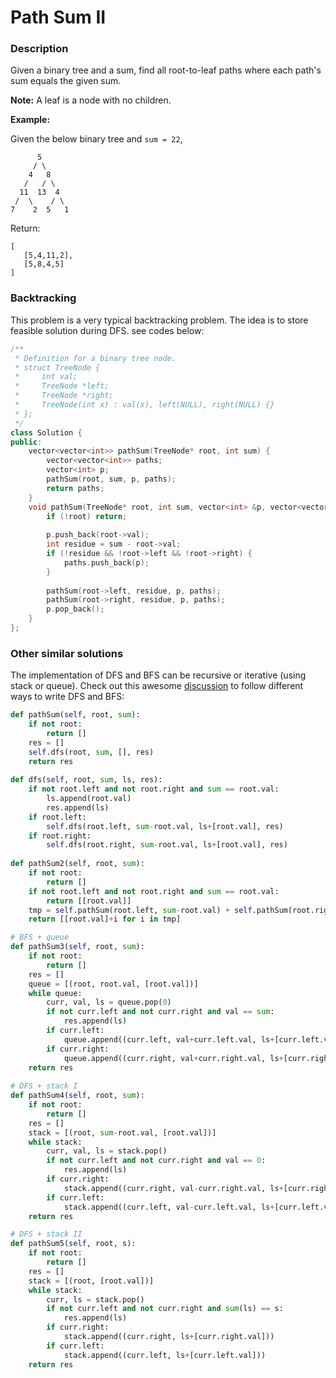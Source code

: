 # Path Sum II

### Description

Given a binary tree and a sum, find all root-to-leaf paths where each path's sum equals the given sum.

**Note:** A leaf is a node with no children.

**Example:**

Given the below binary tree and `sum = 22`,

```
      5
     / \
    4   8
   /   / \
  11  13  4
 /  \    / \
7    2  5   1
```

Return:

```
[
   [5,4,11,2],
   [5,8,4,5]
]
```

### Backtracking

This problem is a very typical backtracking problem. The idea is to store feasible solution during DFS. see codes below:

```C++
/**
 * Definition for a binary tree node.
 * struct TreeNode {
 *     int val;
 *     TreeNode *left;
 *     TreeNode *right;
 *     TreeNode(int x) : val(x), left(NULL), right(NULL) {}
 * };
 */
class Solution {
public:
    vector<vector<int>> pathSum(TreeNode* root, int sum) {
        vector<vector<int>> paths;
        vector<int> p;
        pathSum(root, sum, p, paths);
        return paths;
    }
    void pathSum(TreeNode* root, int sum, vector<int> &p, vector<vector<int>> &paths){
        if (!root) return;
        
        p.push_back(root->val);
        int residue = sum - root->val;
        if (!residue && !root->left && !root->right) {
            paths.push_back(p);
        }
        
        pathSum(root->left, residue, p, paths);
        pathSum(root->right, residue, p, paths);
        p.pop_back();
    }
};
```

### Other similar solutions

The implementation of DFS and BFS can be recursive or iterative (using stack or queue). Check out this awesome [discussion](https://leetcode.com/problems/path-sum-ii/discuss/36829/Python-solutions-(Recursively-BFS%2Bqueue-DFS%2Bstack)) to follow different ways to write DFS and BFS:

```python
def pathSum(self, root, sum):
    if not root:
        return []
    res = []
    self.dfs(root, sum, [], res)
    return res
    
def dfs(self, root, sum, ls, res):
    if not root.left and not root.right and sum == root.val:
        ls.append(root.val)
        res.append(ls)
    if root.left:
        self.dfs(root.left, sum-root.val, ls+[root.val], res)
    if root.right:
        self.dfs(root.right, sum-root.val, ls+[root.val], res)
        
def pathSum2(self, root, sum):
    if not root:
        return []
    if not root.left and not root.right and sum == root.val:
        return [[root.val]]
    tmp = self.pathSum(root.left, sum-root.val) + self.pathSum(root.right, sum-root.val)
    return [[root.val]+i for i in tmp]

# BFS + queue    
def pathSum3(self, root, sum): 
    if not root:
        return []
    res = []
    queue = [(root, root.val, [root.val])]
    while queue:
        curr, val, ls = queue.pop(0)
        if not curr.left and not curr.right and val == sum:
            res.append(ls)
        if curr.left:
            queue.append((curr.left, val+curr.left.val, ls+[curr.left.val]))
        if curr.right:
            queue.append((curr.right, val+curr.right.val, ls+[curr.right.val]))
    return res
    
# DFS + stack I  
def pathSum4(self, root, sum): 
    if not root:
        return []
    res = []
    stack = [(root, sum-root.val, [root.val])]
    while stack:
        curr, val, ls = stack.pop()
        if not curr.left and not curr.right and val == 0:
            res.append(ls)
        if curr.right:
            stack.append((curr.right, val-curr.right.val, ls+[curr.right.val]))
        if curr.left:
            stack.append((curr.left, val-curr.left.val, ls+[curr.left.val]))
    return res 

# DFS + stack II   
def pathSum5(self, root, s): 
    if not root:
        return []
    res = []
    stack = [(root, [root.val])]
    while stack:
        curr, ls = stack.pop()
        if not curr.left and not curr.right and sum(ls) == s:
            res.append(ls)
        if curr.right:
            stack.append((curr.right, ls+[curr.right.val]))
        if curr.left:
            stack.append((curr.left, ls+[curr.left.val]))
    return res
```

